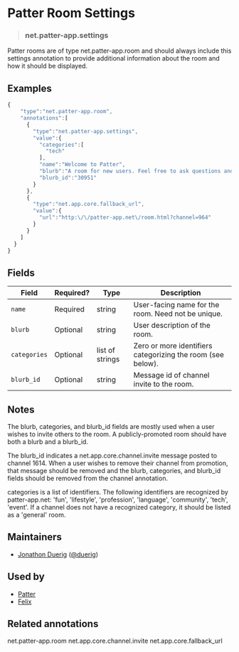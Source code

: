 <!-- give your annotation a title -->
# Patter Room Settings

<!-- specify the "type" for your annotation -->
> ### net.patter-app.settings

<!-- provide a description of what your annotation represents -->
Patter rooms are of type net.patter-app.room and should always include
this settings annotation to provide additional information about the
room and how it should be displayed.

<!-- provide at least one example of what your annotation might look like in the wild -->
## Examples

~~~ js
{
    "type":"net.patter-app.room",
    "annotations":[
      {
        "type":"net.patter-app.settings",
        "value":{
          "categories":[
            "tech"
          ],
          "name":"Welcome to Patter",
          "blurb":"A room for new users. Feel free to ask questions and try things out.",
          "blurb_id":"30951"
        }
      },
      {
        "type":"net.app.core.fallback_url",
        "value":{
          "url":"http:\/\/patter-app.net\/room.html?channel=964"
        }
      }
    ]
  }
}
~~~

<!-- provide a complete description of the fields in the "value" object for your annotation -->
## Fields 

| Field | Required? | Type | Description |
| ----- | --------- | ---- | ----------- |
| `name` | Required  | string | User-facing name for the room. Need not be unique. |
| `blurb` | Optional | string | User description of the room. |
| `categories` | Optional | list of strings | Zero or more identifiers categorizing the room (see below). |
| `blurb_id` | Optional | string | Message id of channel invite to the room. |

## Notes

The blurb, categories, and blurb_id fields are mostly used when a user wishes to invite others to the room. A publicly-promoted room should have both a blurb and a blurb_id.

The blurb_id indicates a net.app.core.channel.invite message posted to channel 1614. When a user wishes to remove their channel from promotion, that message should be removed and the blurb, categories, and blurb_id fields should be removed from the channel annotation.

categories is a list of identifiers. The following identifiers are recognized by patter-app.net: 'fun', 'lifestyle', 'profession', 'language', 'community', 'tech', 'event'. If a channel does not have a recognized category, it should be listed as a 'general' room.

<!-- provide a way to contact you -->
## Maintainers
* [Jonathon Duerig](http://jonathonduerig.com) ([@duerig](https://alpha.app.net/duerig))

<!-- provide references to compatible apps / service -->
## Used by
* [Patter](http://patter-app.net)
* [Felix](http://share-app.net)

<!-- provide references to related annotations -->
## Related annotations

net.patter-app.room
net.app.core.channel.invite
net.app.core.fallback_url
